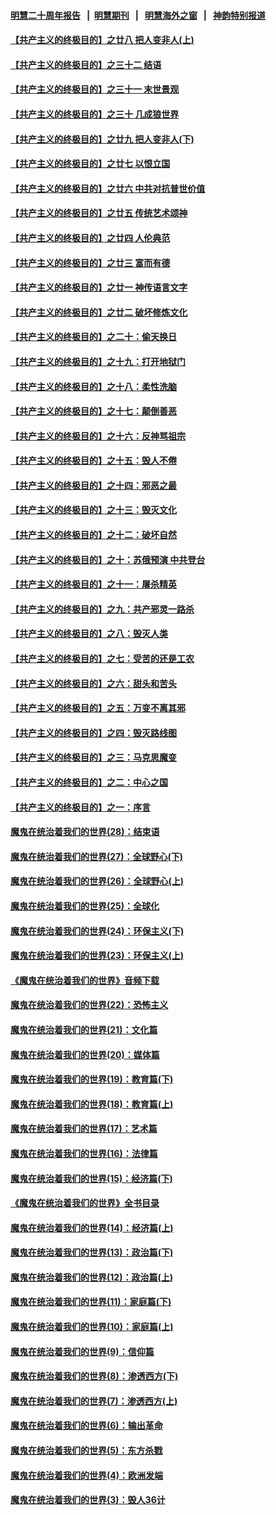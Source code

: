 #### [明慧二十周年报告](https://github.com/gfw-breaker/mh-reports/blob/master/README.md?t=07211121) &nbsp;&nbsp;|&nbsp;&nbsp;[明慧期刊](https://github.com/gfw-breaker/mh-qikan) &nbsp;&nbsp;|&nbsp;&nbsp; [明慧海外之窗](https://github.com/gfw-breaker/mh-news/blob/master/README.md?t=07211121) &nbsp;&nbsp;|&nbsp;&nbsp; [神韵特别报道](https://github.com/gfw-breaker/mh-news/blob/master/shenyun.md?t=07211121) 

#### [【共产主义的终极目的】之廿八 把人变非人(上)](../pages/nsc422/n11340492.md?t=07211121) 

#### [【共产主义的终极目的】之三十二 结语](../pages/nsc422/n11360535.md?t=07211121) 

#### [【共产主义的终极目的】之三十一 末世景观](../pages/nsc422/n11351129.md?t=07211121) 

#### [【共产主义的终极目的】之三十 几成狼世界](../pages/nsc422/n11348280.md?t=07211121) 

#### [【共产主义的终极目的】之廿九 把人变非人(下)](../pages/nsc422/n11344140.md?t=07211121) 

#### [【共产主义的终极目的】之廿七 以恨立国](../pages/nsc422/n11336944.md?t=07211121) 

#### [【共产主义的终极目的】之廿六 中共对抗普世价值](../pages/nsc422/n11324785.md?t=07211121) 

#### [【共产主义的终极目的】之廿五 传统艺术颂神](../pages/nsc422/n11296396.md?t=07211121) 

#### [【共产主义的终极目的】之廿四 人伦典范](../pages/nsc422/n11296397.md?t=07211121) 

#### [【共产主义的终极目的】之廿三 富而有德](../pages/nsc422/n11283598.md?t=07211121) 

#### [【共产主义的终极目的】之廿一 神传语言文字](../pages/nsc422/n11263265.md?t=07211121) 

#### [【共产主义的终极目的】之廿二 破坏修炼文化](../pages/nsc422/n11245728.md?t=07211121) 

#### [【共产主义的终极目的】之二十：偷天换日](../pages/nsc422/n11238846.md?t=07211121) 

#### [【共产主义的终极目的】之十九：打开地狱门](../pages/nsc422/n11206376.md?t=07211121) 

#### [【共产主义的终极目的】之十八：柔性洗脑](../pages/nsc422/n11199994.md?t=07211121) 

#### [【共产主义的终极目的】之十七：颠倒善恶](../pages/nsc422/n11179782.md?t=07211121) 

#### [【共产主义的终极目的】之十六：反神骂祖宗](../pages/nsc422/n11166798.md?t=07211121) 

#### [【共产主义的终极目的】之十五：毁人不倦](../pages/nsc422/n11166792.md?t=07211121) 

#### [【共产主义的终极目的】之十四：邪恶之最](../pages/nsc422/n11150249.md?t=07211121) 

#### [【共产主义的终极目的】之十三：毁灭文化](../pages/nsc422/n11135227.md?t=07211121) 

#### [【共产主义的终极目的】之十二：破坏自然](../pages/nsc422/n11135214.md?t=07211121) 

#### [【共产主义的终极目的】之十：苏俄预演 中共登台](../pages/nsc422/n11118424.md?t=07211121) 

#### [【共产主义的终极目的】之十一：屠杀精英](../pages/nsc422/n11118442.md?t=07211121) 

#### [【共产主义的终极目的】之九：共产邪灵一路杀](../pages/nsc422/n11114139.md?t=07211121) 

#### [【共产主义的终极目的】之八：毁灭人类](../pages/nsc422/n11108503.md?t=07211121) 

#### [【共产主义的终极目的】之七：受苦的还是工农](../pages/nsc422/n11101809.md?t=07211121) 

#### [【共产主义的终极目的】之六：甜头和苦头](../pages/nsc422/n11096971.md?t=07211121) 

#### [【共产主义的终极目的】之五：万变不离其邪](../pages/nsc422/n11091285.md?t=07211121) 

#### [【共产主义的终极目的】之四：毁灭路线图](../pages/nsc422/n11086284.md?t=07211121) 

#### [【共产主义的终极目的】之三：马克思魔变](../pages/nsc422/n11061941.md?t=07211121) 

#### [【共产主义的终极目的】之二：中心之国](../pages/nsc422/n11047728.md?t=07211121) 

#### [【共产主义的终极目的】之一：序言](../pages/nsc422/n11086077.md?t=07211121) 

#### [魔鬼在统治着我们的世界(28)：结束语](../pages/nsc422/n10936246.md?t=07211121) 

#### [魔鬼在统治着我们的世界(27)：全球野心(下)](../pages/nsc422/n10928319.md?t=07211121) 

#### [魔鬼在统治着我们的世界(26)：全球野心(上)](../pages/nsc422/n10900318.md?t=07211121) 

#### [魔鬼在统治着我们的世界(25)：全球化](../pages/nsc422/n10788205.md?t=07211121) 

#### [魔鬼在统治着我们的世界(24)：环保主义(下)](../pages/nsc422/n10695307.md?t=07211121) 

#### [魔鬼在统治着我们的世界(23)：环保主义(上)](../pages/nsc422/n10688613.md?t=07211121) 

#### [《魔鬼在统治着我们的世界》音频下载](../pages/nsc422/n10635553.md?t=07211121) 

#### [魔鬼在统治着我们的世界(22)：恐怖主义](../pages/nsc422/n10614727.md?t=07211121) 

#### [魔鬼在统治着我们的世界(21)：文化篇](../pages/nsc422/n10597706.md?t=07211121) 

#### [魔鬼在统治着我们的世界(20)：媒体篇](../pages/nsc422/n10586579.md?t=07211121) 

#### [魔鬼在统治着我们的世界(19)：教育篇(下)](../pages/nsc422/n10564808.md?t=07211121) 

#### [魔鬼在统治着我们的世界(18)：教育篇(上)](../pages/nsc422/n10526970.md?t=07211121) 

#### [魔鬼在统治着我们的世界(17)：艺术篇](../pages/nsc422/n10499093.md?t=07211121) 

#### [魔鬼在统治着我们的世界(16)：法律篇](../pages/nsc422/n10485969.md?t=07211121) 

#### [魔鬼在统治着我们的世界(15)：经济篇(下)](../pages/nsc422/n10469975.md?t=07211121) 

#### [《魔鬼在统治着我们的世界》全书目录](../pages/nsc422/n10464261.md?t=07211121) 

#### [魔鬼在统治着我们的世界(14)：经济篇(上)](../pages/nsc422/n10457370.md?t=07211121) 

#### [魔鬼在统治着我们的世界(13)：政治篇(下)](../pages/nsc422/n10448270.md?t=07211121) 

#### [魔鬼在统治着我们的世界(12)：政治篇(上)](../pages/nsc422/n10444576.md?t=07211121) 

#### [魔鬼在统治着我们的世界(11)：家庭篇(下)](../pages/nsc422/n10440961.md?t=07211121) 

#### [魔鬼在统治着我们的世界(10)：家庭篇(上)](../pages/nsc422/n10435448.md?t=07211121) 

#### [魔鬼在统治着我们的世界(9)：信仰篇](../pages/nsc422/n10432159.md?t=07211121) 

#### [魔鬼在统治着我们的世界(8)：渗透西方(下)](../pages/nsc422/n10429603.md?t=07211121) 

#### [魔鬼在统治着我们的世界(7)：渗透西方(上)](../pages/nsc422/n10426013.md?t=07211121) 

#### [魔鬼在统治着我们的世界(6)：输出革命](../pages/nsc422/n10421536.md?t=07211121) 

#### [魔鬼在统治着我们的世界(5)：东方杀戮](../pages/nsc422/n10417707.md?t=07211121) 

#### [魔鬼在统治着我们的世界(4)：欧洲发端](../pages/nsc422/n10414890.md?t=07211121) 

#### [魔鬼在统治着我们的世界(3)：毁人36计](../pages/nsc422/n10411583.md?t=07211121) 


